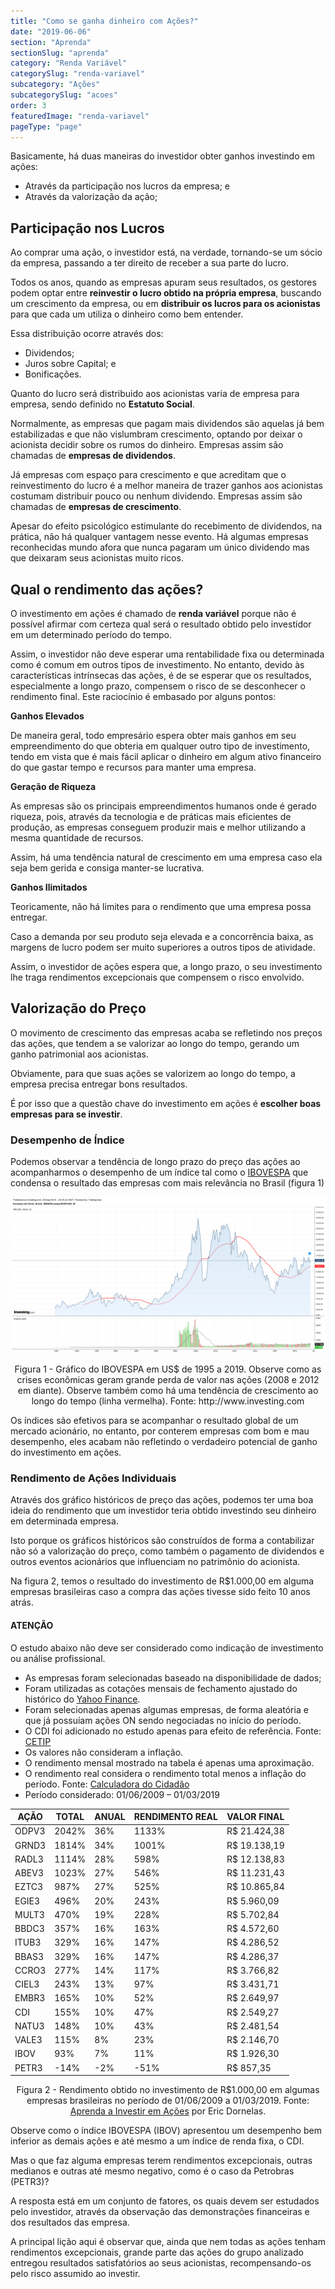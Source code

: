 ```yaml
---
title: "Como se ganha dinheiro com Ações?"
date: "2019-06-06"
section: "Aprenda"
sectionSlug: "aprenda"
category: "Renda Variável"
categorySlug: "renda-variavel"
subcategory: "Ações"
subcategorySlug: "acoes"
order: 3
featuredImage: "renda-variavel"
pageType: "page"
---
```


Basicamente, há duas maneiras do investidor obter ganhos investindo em ações:

- Através da participação nos lucros da empresa; e
- Através da valorização da ação;

## Participação nos Lucros

Ao comprar uma ação, o investidor está, na verdade, tornando-se um sócio da empresa, passando a ter direito de receber a sua parte do lucro.

Todos os anos, quando as empresas apuram seus resultados, os gestores podem optar entre **reinvestir o lucro obtido na própria empresa**, buscando um crescimento da empresa, ou em **distribuir os lucros para os acionistas** para que cada um utiliza o dinheiro como bem entender.

Essa distribuição ocorre através dos:

- Dividendos;
- Juros sobre Capital; e 
- Bonificações.

Quanto do lucro será distribuido aos acionistas varia de empresa para empresa, sendo definido no **Estatuto Social**.

Normalmente, as empresas que pagam mais dividendos são aquelas já bem estabilizadas e que não vislumbram crescimento, optando por deixar o acionista decidir sobre os rumos do dinheiro. Empresas assim são chamadas de **empresas de dividendos**.

Já empresas com espaço para crescimento e que acreditam que o reinvestimento do lucro é a melhor maneira de trazer ganhos aos acionistas costumam distribuir pouco ou nenhum dividendo. Empresas assim são chamadas de **empresas de crescimento**.

Apesar do efeito psicológico estimulante do recebimento de dividendos, na prática, não há qualquer vantagem nesse evento. Há algumas empresas reconhecidas mundo afora que nunca pagaram um único dividendo mas que deixaram seus acionistas muito ricos.

## Qual o rendimento das ações?

O investimento em ações é chamado de **renda variável** porque não é possível afirmar com certeza qual será o resultado obtido pelo investidor em um determinado período do tempo.

Assim, o investidor não deve esperar uma rentabilidade fixa ou determinada como é comum em outros tipos de investimento. No entanto, devido às características intrínsecas das ações, é de se esperar que os resultados, especialmente a longo prazo, compensem o risco de se desconhecer o rendimento final. Este raciocínio é embasado por alguns pontos:

**Ganhos Elevados**

De maneira geral, todo empresário espera obter mais ganhos em seu empreendimento do que obteria em qualquer outro tipo de investimento, tendo em vista que é mais fácil aplicar o dinheiro em algum ativo financeiro do que gastar tempo e recursos para manter uma empresa.

**Geração de Riqueza**

As empresas são os principais empreendimentos humanos onde é gerado riqueza, pois, através da tecnologia e de práticas mais eficientes de produção, as empresas conseguem produzir mais e melhor utilizando a mesma quantidade de recursos.

Assim, há uma tendência natural de crescimento em uma empresa caso ela seja bem gerida e consiga manter-se lucrativa.

**Ganhos Ilimitados**

Teoricamente, não há limites para o rendimento que uma empresa possa entregar. 

Caso a demanda por seu produto seja elevada e a concorrência baixa, as margens de lucro podem ser muito superiores a outros tipos de atividade.

Assim, o investidor de ações espera que, a longo prazo, o seu investimento lhe traga rendimentos excepcionais que compensem o risco envolvido.


## Valorização do Preço

O movimento de crescimento das empresas acaba se refletindo nos preços das ações, que tendem a se valorizar ao longo do tempo, gerando um ganho patrimonial aos acionistas. 

Obviamente, para que suas ações se valorizem ao longo do tempo, a empresa precisa entregar bons resultados.

É por isso que a questão chave do investimento em ações é **escolher boas empresas para se investir**.

### Desempenho de Índice

Podemos observar a tendência de longo prazo do preço das ações ao acompanharmos o desempenho de um índice tal como o [IBOVESPA](http://www.b3.com.br/pt_br/market-data-e-indices/indices/indices-amplos/ibovespa.htm) que condensa o resultado das empresas com mais relevância no Brasil (figura 1)

![homebroker - IBOV em US$](./img/ibovusd.png)


<p class="legenda" style="text-align:center;">Figura 1 - Gráfico do IBOVESPA em US$ de 1995 a 2019. Observe como as crises econômicas geram grande perda de valor nas ações (2008 e 2012 em diante). Observe também como há uma tendência de crescimento ao longo do tempo (linha vermelha). Fonte: http://www.investing.com</p>

Os índices são efetivos para se acompanhar o resultado global de um mercado acionário, no entanto, por conterem empresas com bom e mau desempenho, eles acabam não refletindo o verdadeiro potencial de ganho do investimento em ações.

### Rendimento de Ações Individuais

Através dos gráfico históricos de preço das ações, podemos ter uma boa ideia do rendimento que um investidor teria obtido investindo seu dinheiro em determinada empresa.

Isto porque os gráficos históricos são construídos de forma a contabilizar não só a valorização do preço, como também o pagamento de dividendos e outros eventos acionários que influenciam no patrimônio do acionista.

Na figura 2, temos o resultado do investimento de R$1.000,00 em alguma empresas brasileiras caso a compra das ações tivesse sido feito 10 anos atrás.

<div class="dashedBox">

<h4>ATENÇÃO</h4>

O estudo abaixo não deve ser considerado como indicação de investimento ou análise profissional.

</div>

- As empresas foram selecionadas baseado na disponibilidade de dados;
- Foram utilizadas as cotações mensais de fechamento ajustado do histórico do [Yahoo Finance](http://finance.yahoo.com).
- Foram selecionadas apenas algumas empresas, de forma aleatória e que já possuíam ações ON sendo negociadas no início do período.
- O CDI foi adicionado no estudo apenas para efeito de referência. Fonte: [CETIP](http://estatisticas.cetip.com.br/astec/series_v05/paginas/web_v05_template_informacoes_di.asp?str_Modulo=completo&int_Idioma=1&int_Titulo=6&int_NivelBD=2)
- Os valores não consideram a inflação.
- O rendimento mensal mostrado na tabela é apenas uma aproximação.
- O rendimento real considera o rendimento total menos a inflação do período. Fonte: [Calculadora do Cidadão](https://www3.bcb.gov.br/CALCIDADAO/publico/corrigirPorIndice.do?method=corrigirPorIndice)
- Período considerado: 01/06/2009 – 01/03/2019

<div class="overflow responsiveTable">

|    AÇÃO     |    TOTAL    |    ANUAL    |    RENDIMENTO   REAL    |    VALOR   FINAL                  |
|-------------|-------------|-------------|-------------------------|-----------------------------------|
|    ODPV3    |    2042%    |    36%      |    1133%                |    R$             21.424,38       |
|    GRND3    |    1814%    |    34%      |    1001%                |    R$             19.138,19       |
|    RADL3    |    1114%    |    28%      |    598%                 |    R$             12.138,83       |
|    ABEV3    |    1023%    |    27%      |    546%                 |    R$             11.231,43       |
|    EZTC3    |    987%     |    27%      |    525%                 |    R$             10.865,84       |
|    EGIE3    |    496%     |    20%      |    243%                 |    R$                5.960,09     |
|    MULT3    |    470%     |    19%      |    228%                 |    R$                5.702,84     |
|    BBDC3    |    357%     |    16%      |    163%                 |    R$                4.572,60     |
|    ITUB3    |    329%     |    16%      |    147%                 |    R$                4.286,52     |
|    BBAS3    |    329%     |    16%      |    147%                 |    R$                4.286,37     |
|    CCRO3    |    277%     |    14%      |    117%                 |    R$                3.766,82     |
|    CIEL3    |    243%     |    13%      |    97%                  |    R$                3.431,71     |
|    EMBR3    |    165%     |    10%      |    52%                  |    R$                2.649,97     |
|    CDI      |    155%     |    10%      |    47%                  |    R$                2.549,27     |
|    NATU3    |    148%     |    10%      |    43%                  |    R$                2.481,54     |
|    VALE3    |    115%     |    8%       |    23%                  |    R$                2.146,70     |
|    IBOV     |    93%      |    7%       |    11%                  |    R$                1.926,30     |
|    PETR3    |    -14%     |    -2%      |    -51%                 |    R$                   857,35    |

</div>

<p class="legenda" style="text-align:center;">Figura 2 - Rendimento obtido no investimento de R$1.000,00 em algumas empresas brasileiras no período de 01/06/2009 a 01/03/2019. Fonte: <a href="https://www.amazon.com.br/Aprenda-Investir-Ações-Eric-Dornelas-ebook/dp/B07QPSR24Y/">Aprenda a Investir em Ações</a> por Eric Dornelas.</p>

Observe como o índice IBOVESPA (IBOV) apresentou um desempenho bem inferior as demais ações e até mesmo a um índice de renda fixa, o CDI.

Mas o que faz alguma empresas terem rendimentos excepcionais, outras medianos e outras até mesmo negativo, como é o caso da Petrobras (PETR3)?

A resposta está em um conjunto de fatores, os quais devem ser estudados pelo investidor, através da observação das demonstrações financeiras e dos resultados das empresa.

A principal lição aqui é observar que, ainda que nem todas as ações tenham rendimentos excepcionais, grande parte das ações do grupo analizado entregou resultados satisfatórios ao seus acionistas, recompensando-os pelo risco assumido ao investir.